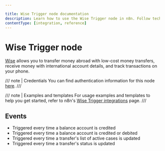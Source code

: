```yaml
---

title: Wise Trigger node documentation
description: Learn how to use the Wise Trigger node in n8n. Follow technical documentation to integrate Wise Trigger node into your workflows.
contentType: [integration, reference]
---
```


# Wise Trigger node

[Wise](https://wise.com) allows you to transfer money abroad with low-cost money transfers, receive money with international account details, and track transactions on your phone.

/// note | Credentials
You can find authentication information for this node [here](/integrations/builtin/credentials/wise.md).
///

/// note | Examples and templates
For usage examples and templates to help you get started, refer to n8n's [Wise Trigger integrations](https://n8n.io/integrations/wise-trigger/) page.
///

## Events

- Triggered every time a balance account is credited
- Triggered every time a balance account is credited or debited
- Triggered every time a transfer's list of active cases is updated
- Triggered every time a transfer's status is updated 

